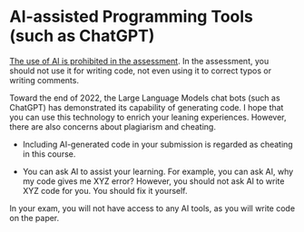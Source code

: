 # AI-assisted Programming Tools (such as ChatGPT)

[The use of AI is prohibited in the assessment](https://www.bristol.ac.uk/bilt/sharing-practice/guides/guidance-on-ai/using-ai-in-assessment/#:~:text=Categories%20of%20generative%20AI%20use%20in%20assessment,-In%20this%20section&text=Category%202:%20Minimal%20%E2%80%93%20for%20example,student-facing%20academic%20integrity%20pages.). In the assessment, you should not use it for writing code, not even using it to correct typos or writing comments. 

Toward the end of 2022, the Large Language Models chat bots (such as ChatGPT) has demonstrated its capability of generating code. I hope that you can use this technology to enrich your leaning experiences. However, there are also concerns about plagiarism and cheating. 

- Including AI-generated code in your submission is regarded as cheating in this course. 

- You can ask AI to assist your learning. For example, you can ask AI, why my code gives me XYZ error? However, you should not ask AI to write XYZ code for you. You should fix it yourself. 

In your exam, you will not have access to any AI tools, as you will write code on the paper. 
